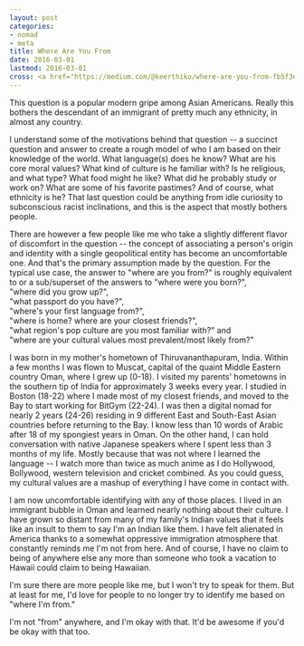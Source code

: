 ```yaml
---
layout: post
categories:
- nomad
- meta
title: Where Are You From
date: 2016-03-01
lastmod: 2016-03-01
cross: <a href="https://medium.com/@keerthiko/where-are-you-from-fb5f3e48f1aa">on Medium</a>
---
```

This question is a popular modern gripe among Asian Americans. Really this bothers the descendant of an immigrant of pretty much any ethnicity, in almost any country.

I understand some of the motivations behind that question -- a succinct question and answer to create a rough model of who I am based on their knowledge of the world. What language(s) does he know? What are his core moral values? What kind of culture is he familiar with? Is he religious, and what type? What food might he like? What did he probably study or work on? What are some of his favorite pastimes? And of course, what ethnicity is he? That last question could be anything from idle curiosity to subconscious racist inclinations, and this is the aspect that mostly bothers people.

There are however a few people like me who take a slightly different flavor of discomfort in the question -- the concept of associating a person's origin and identity with a single geopolitical entity has become an uncomfortable one. And that's the primary assumption made by the question. For the typical use case, the answer to "where are you from?" is roughly equivalent to or a sub/superset of the answers to 
"where were you born?", <br>
"where did you grow up?", <br> 
"what passport do you have?", <br>
"where's your first language from?", <br>
"where is home? where are your closest friends?", <br>
"what region's pop culture are you most familiar with?" and <br>
"where are your cultural values most prevalent/most likely from?" 

I was born in my mother's hometown of Thiruvananthapuram, India. Within a few months I was flown to Muscat, capital of the quaint Middle Eastern country Oman, where I grew up (0-18). I visited my parents' hometowns in the southern tip of India for approximately 3 weeks every year. I studied in Boston (18-22) where I made most of my closest friends, and moved to the Bay to start working for BitGym (22-24). I was then a digital nomad for nearly 2 years (24-26) residing in 9 different East and South-East Asian countries before returning to the Bay. I know less than 10 words of Arabic after 18 of my spongiest years in Oman. On the other hand, I can hold conversation with native Japanese speakers where I spent less than 3 months of my life. Mostly because that was not where I learned the language -- I watch more than twice as much anime as I do Hollywood, Bollywood, western television and cricket combined. As you could guess, my cultural values are a mashup of everything I have come in contact with.

I am now uncomfortable identifying with any of those places. I lived in an immigrant bubble in Oman and learned nearly nothing about their culture. I have grown so distant from many of my family's Indian values that it feels like an insult to them to say I'm an Indian like them. I have felt alienated in America thanks to a somewhat oppressive immigration atmosphere that constantly reminds me I'm not from here. And of course, I have no claim to being of anywhere else any more than someone who took a vacation to Hawaii could claim to being Hawaiian.

I'm sure there are more people like me, but I won't try to speak for them. But at least for me, I'd love for people to no longer try to identify me based on "where I'm from." 

I'm not "from" anywhere, and I'm okay with that. It'd be awesome if you'd be okay with that too.